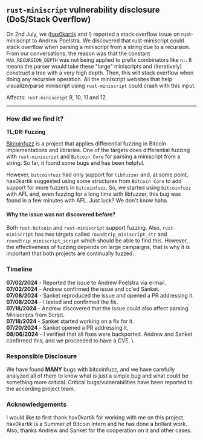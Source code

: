 ## `rust-miniscript` vulnerability disclosure (DoS/Stack Overflow)

On 2nd July, we ([hax0kartik](https://github.com/hax0kartik) and I) reported a stack overflow issue on rust-miniscript to Andrew Poelstra. We discovered that rust-miniscript could stack overflow when parsing a miniscript from a string due to a recursion. From our conversations, the reason was that the constant `MAX_RECURSION_DEPTH` was not being applied to prefix combinators like `n:`. It means the parser would take these "large" miniscripts and (iteratively) construct a tree with a very high depth. Then, this will stack overflow when doing any recursive operation. All the miniscript websites that help visualize/parse miniscript using `rust-miniscript` could crash with this input.

Affects: `rust-miniscript` 9, 10, 11 and 12.

---

### How did we find it?

**TL;DR: Fuzzing**

[Bitcoinfuzz](https://github.com/brunoerg/bitcoinfuzz) is a project that applies differential fuzzing in Bitcoin implementations and libraries. One of the targets does differential fuzzing with `rust-miniscript` and `Bitcoin Core` for parsing a miniscript from a string. So far, it found some bugs and has been helpful.

However, `bitcoinfuzz` had only support for `libfuzzer` and, at some point, hax0kartik suggested using some structures from `Bitcoin Core` to add support for more fuzzers in `bitcoinfuzz`. So, we started using `bitcoinfuzz` with AFL and, even fuzzing for a long time with libfuzzer, this bug was found in a few minutes with AFL. Just luck? We don't know haha.

#### Why the issue was not discovered before?

Both `rust-bitcoin` and `rust-miniscript` support fuzzing. Also, `rust-miniscript` has two targets called `roundtrip_miniscript_str` and `roundtrip_miniscript_script` which should be able to find this. However, the effectiveness of fuzzing depends on large campaigns, that is why it is important that both projects are continually fuzzed.

### Timeline

**07/02/2024** - Reported the issue to Andrew Poelstra via e-mail. \
**07/02/2024** - Andrew confirmed the issue and cc'ed Sanket. \
**07/08/2024** - Sanket reproduced the issue and opened a PR addressing it. \
**07/08/2024** - I tested and confirmed the fix. \
**07/18/2024** - Andrew discovered that the issue could also affect parsing Miniscripts from Script. \
**07/18/2024** - Sanket started working on a fix for it. \
**07/20/2024** - Sanket opened a PR addressing it. \
**08/06/2024** - I verified that all fixes were backported. Andrew and Sanket confirmed this, and we proceeded to have a CVE. \

### Responsible Disclosure

We have found **MANY** bugs with bitcoinfuzz, and we have carefully analyzed all of them to know what is just a simple bug and what could be something more critical. Critical bugs/vulnerabilities have been reported to the according project team.

### Acknowledgements

I would like to first thank hax0kartik for working with me on this project. hax0kartik is a Summer of Bitcoin intern and he has done a brillant work. Also, thanks Andrew and Sanket for the cooperation on it and other cases.
